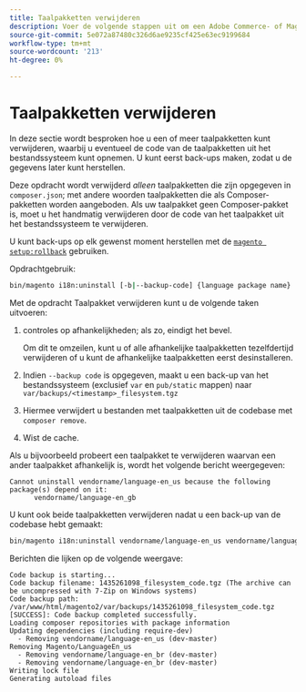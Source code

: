 ```yaml
---
title: Taalpakketten verwijderen
description: Voer de volgende stappen uit om een Adobe Commerce- of Magento Open Source-taalpakket te verwijderen.
source-git-commit: 5e072a87480c326d6ae9235cf425e63ec9199684
workflow-type: tm+mt
source-wordcount: '213'
ht-degree: 0%

---
```



# Taalpakketten verwijderen

In deze sectie wordt besproken hoe u een of meer taalpakketten kunt verwijderen, waarbij u eventueel de code van de taalpakketten uit het bestandssysteem kunt opnemen. U kunt eerst back-ups maken, zodat u de gegevens later kunt herstellen.

Deze opdracht wordt verwijderd *alleen* taalpakketten die zijn opgegeven in `composer.json`; met andere woorden taalpakketten die als Composer-pakketten worden aangeboden. Als uw taalpakket geen Composer-pakket is, moet u het handmatig verwijderen door de code van het taalpakket uit het bestandssysteem te verwijderen.

U kunt back-ups op elk gewenst moment herstellen met de [`magento setup:rollback`](uninstall-modules.md#roll-back-the-file-system-database-or-media-files) gebruiken.

Opdrachtgebruik:

```bash
bin/magento i18n:uninstall [-b|--backup-code] {language package name} ... {language package name}
```

Met de opdracht Taalpakket verwijderen kunt u de volgende taken uitvoeren:

1. controles op afhankelijkheden; als zo, eindigt het bevel.

   Om dit te omzeilen, kunt u of alle afhankelijke taalpakketten tezelfdertijd verwijderen of u kunt de afhankelijke taalpakketten eerst desinstalleren.

1. Indien `--backup code` is opgegeven, maakt u een back-up van het bestandssysteem (exclusief `var` en `pub/static` mappen) naar `var/backups/<timestamp>_filesystem.tgz`
1. Hiermee verwijdert u bestanden met taalpakketten uit de codebase met `composer remove`.
1. Wist de cache.

Als u bijvoorbeeld probeert een taalpakket te verwijderen waarvan een ander taalpakket afhankelijk is, wordt het volgende bericht weergegeven:

```terminal
Cannot uninstall vendorname/language-en_us because the following package(s) depend on it:
      vendorname/language-en_gb
```

U kunt ook beide taalpakketten verwijderen nadat u een back-up van de codebase hebt gemaakt:

```bash
bin/magento i18n:uninstall vendorname/language-en_us vendorname/language-en_gb --backup-code
```

Berichten die lijken op de volgende weergave:

```terminal
Code backup is starting...
Code backup filename: 1435261098_filesystem_code.tgz (The archive can be uncompressed with 7-Zip on Windows systems)
Code backup path: /var/www/html/magento2/var/backups/1435261098_filesystem_code.tgz
[SUCCESS]: Code backup completed successfully.
Loading composer repositories with package information
Updating dependencies (including require-dev)
  - Removing vendorname/language-en_us (dev-master)
Removing Magento/LanguageEn_us
  - Removing vendorname/language-en_br (dev-master)
  - Removing vendorname/language-en_br (dev-master)
Writing lock file
Generating autoload files
```
